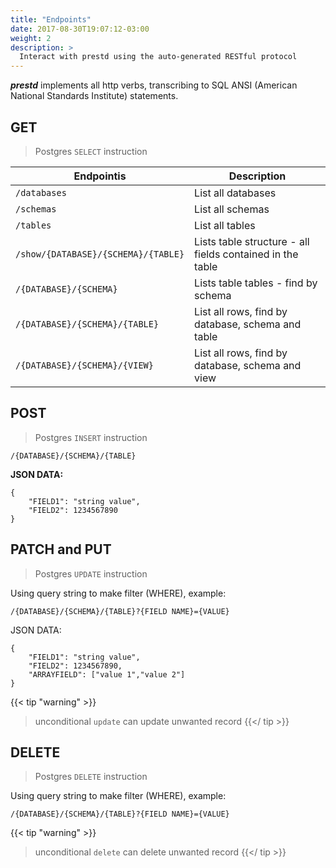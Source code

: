 ```yaml
---
title: "Endpoints"
date: 2017-08-30T19:07:12-03:00
weight: 2
description: >
  Interact with prestd using the auto-generated RESTful protocol
---
```


_**prestd**_ implements all http verbs, transcribing to SQL ANSI (American National Standards Institute) statements.

## GET

> Postgres `SELECT` instruction

| Endpointis | Description |
| --- | --- |
| `/databases` | List all databases |
| `/schemas` | List all schemas |
| `/tables` | List all tables |
| `/show/{DATABASE}/{SCHEMA}/{TABLE}` | Lists table structure - all fields contained in the table |
| `/{DATABASE}/{SCHEMA}` | Lists table tables - find by schema |
| `/{DATABASE}/{SCHEMA}/{TABLE}` | List all rows, find by database, schema and table |
| `/{DATABASE}/{SCHEMA}/{VIEW}` | List all rows, find by database, schema and view |

## POST

> Postgres `INSERT` instruction

```
/{DATABASE}/{SCHEMA}/{TABLE}
```

**JSON DATA:**

```
{
    "FIELD1": "string value",
    "FIELD2": 1234567890
}
```

## PATCH and PUT

> Postgres `UPDATE` instruction

Using query string to make filter (WHERE), example:

```
/{DATABASE}/{SCHEMA}/{TABLE}?{FIELD NAME}={VALUE}
```

JSON DATA:

```
{
    "FIELD1": "string value",
    "FIELD2": 1234567890,
    "ARRAYFIELD": ["value 1","value 2"]
}
```

{{< tip "warning" >}}
> unconditional `update` can update unwanted record
{{</ tip >}}

## DELETE

> Postgres `DELETE` instruction

Using query string to make filter (WHERE), example:

```
/{DATABASE}/{SCHEMA}/{TABLE}?{FIELD NAME}={VALUE}
```

{{< tip "warning" >}}
> unconditional `delete` can delete unwanted record
{{</ tip >}}
